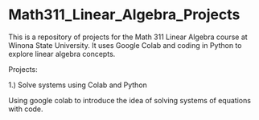  # Math311_Linear_Algebra_Projects

 This is a repository of projects for the Math 311 Linear Algebra course at Winona State University. It uses Google Colab and coding in Python to explore linear algebra concepts.

 Projects: 

 1.) Solve systems using Colab and Python

 Using google colab to introduce the idea of solving systems of equations with code.
